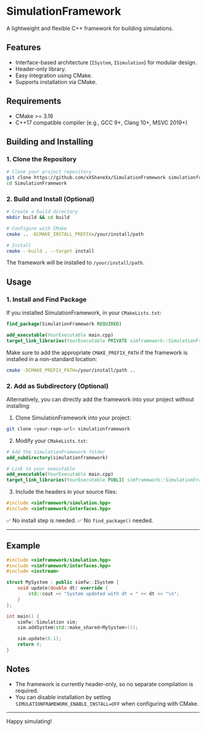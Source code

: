 # SimulationFramework

A lightweight and flexible C++ framework for building simulations.

## Features

* Interface-based architecture (`ISystem`, `ISimulation`) for modular design.
* Header-only library.
* Easy integration using CMake.
* Supports installation via CMake.

## Requirements

* CMake >= 3.16
* C++17 compatible compiler (e.g., GCC 9+, Clang 10+, MSVC 2019+)

## Building and Installing

### 1. Clone the Repository

```bash
# Clone your project repository
git clone https://github.com/xXShaneXx/SimulationFramework simulationframework
cd SimulationFramework
```

### 2. Build and Install (Optional)

```bash
# Create a build directory
mkdir build && cd build

# Configure with CMake
cmake .. -DCMAKE_INSTALL_PREFIX=/your/install/path

# Install
cmake --build . --target install
```

The framework will be installed to `/your/install/path`.

## Usage

### 1. Install and Find Package

If you installed SimulationFramework, in your `CMakeLists.txt`:

```cmake
find_package(SimulationFramework REQUIRED)

add_executable(YourExecutable main.cpp)
target_link_libraries(YourExecutable PRIVATE simframework::SimulationFramework)
```

Make sure to add the appropriate `CMAKE_PREFIX_PATH` if the framework is installed in a non-standard location:

```bash
cmake -DCMAKE_PREFIX_PATH=/your/install/path ..
```

### 2. Add as Subdirectory (Optional)

Alternatively, you can directly add the framework into your project without installing:

1. Clone SimulationFramework into your project:

```bash
git clone <your-repo-url> simulationframework
```

2. Modify your `CMakeLists.txt`:

```cmake
# Add the SimulationFramework folder
add_subdirectory(simulationframework)

# Link to your executable
add_executable(YourExecutable main.cpp)
target_link_libraries(YourExecutable PUBLIC simframework::SimulationFramework)
```

3. Include the headers in your source files:

```cpp
#include <simframework/simulation.hpp>
#include <simframework/interfaces.hpp>
```

✅ No install step is needed.
✅ No `find_package()` needed.

---

## Example

```cpp
#include <simframework/simulation.hpp>
#include <simframework/interfaces.hpp>
#include <iostream>

struct MySystem : public simfw::ISystem {
    void update(double dt) override {
        std::cout << "System updated with dt = " << dt << "\n";
    }
};

int main() {
    simfw::Simulation sim;
    sim.addSystem(std::make_shared<MySystem>());

    sim.update(0.1);
    return 0;
}
```

## Notes

* The framework is currently header-only, so no separate compilation is required.
* You can disable installation by setting `SIMULATIONFRAMEWORK_ENABLE_INSTALL=OFF` when configuring with CMake.

---

Happy simulating!

